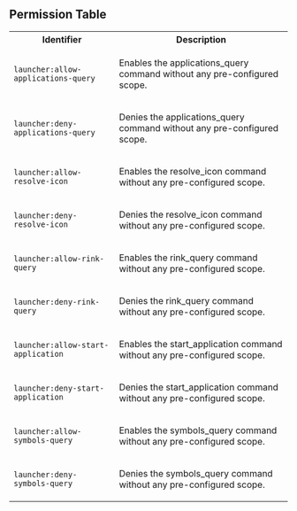 
## Permission Table

<table>
<tr>
<th>Identifier</th>
<th>Description</th>
</tr>


<tr>
<td>

`launcher:allow-applications-query`

</td>
<td>

Enables the applications_query command without any pre-configured scope.

</td>
</tr>

<tr>
<td>

`launcher:deny-applications-query`

</td>
<td>

Denies the applications_query command without any pre-configured scope.

</td>
</tr>

<tr>
<td>

`launcher:allow-resolve-icon`

</td>
<td>

Enables the resolve_icon command without any pre-configured scope.

</td>
</tr>

<tr>
<td>

`launcher:deny-resolve-icon`

</td>
<td>

Denies the resolve_icon command without any pre-configured scope.

</td>
</tr>

<tr>
<td>

`launcher:allow-rink-query`

</td>
<td>

Enables the rink_query command without any pre-configured scope.

</td>
</tr>

<tr>
<td>

`launcher:deny-rink-query`

</td>
<td>

Denies the rink_query command without any pre-configured scope.

</td>
</tr>

<tr>
<td>

`launcher:allow-start-application`

</td>
<td>

Enables the start_application command without any pre-configured scope.

</td>
</tr>

<tr>
<td>

`launcher:deny-start-application`

</td>
<td>

Denies the start_application command without any pre-configured scope.

</td>
</tr>

<tr>
<td>

`launcher:allow-symbols-query`

</td>
<td>

Enables the symbols_query command without any pre-configured scope.

</td>
</tr>

<tr>
<td>

`launcher:deny-symbols-query`

</td>
<td>

Denies the symbols_query command without any pre-configured scope.

</td>
</tr>
</table>

